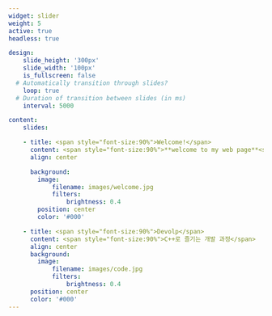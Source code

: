 ```yaml
---
widget: slider
weight: 5
active: true
headless: true

design:
    slide_height: '300px'
    slide_width: '100px'
    is_fullscreen: false
  # Automatically transition through slides?
    loop: true
  # Duration of transition between slides (in ms)
    interval: 5000

content:
    slides:

    - title: <span style="font-size:90%">Welcome!</span>
      content: <span style="font-size:90%">**welcome to my web page**<span style="font-size:90%">
      align: center

      background:
        image: 
            filename: images/welcome.jpg
            filters:
                brightness: 0.4
        position: center
        color: '#000'

    - title: <span style="font-size:90%">Devolp</span>
      content: <span style="font-size:90%">C++로 즐기는 개발 과정</span>
      align: center
      background:
        image:
            filename: images/code.jpg
            filters:
                brightness: 0.4
      position: center
      color: '#000'
---
```

           
    